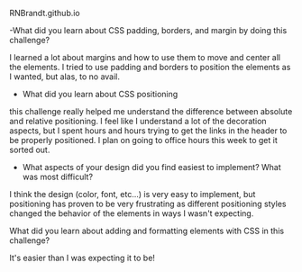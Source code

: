 
RNBrandt.github.io

-What did you learn about CSS padding, borders, and margin by doing this challenge?

I learned a lot about margins and how to use them to move and center all the elements.  I tried to use padding and borders to position the elements as I wanted, but alas, to no avail.

- What did you learn about CSS positioning

this challenge really helped me understand the difference between absolute and relative positioning.  I feel like I understand a lot of the decoration aspects, but I spent hours and hours trying to get the links in the header to be properly positioned.  I plan on going to office hours this week to get it sorted out.

- What aspects of your design did you find easiest to implement? What was most difficult?

I think the design (color, font, etc...) is very easy to implement, but positioning has proven to be very frustrating as different positioning styles changed the behavior of the elements in ways I wasn't expecting.

What did you learn about adding and formatting elements with CSS in this challenge?

It's easier than I was expecting it to be!
